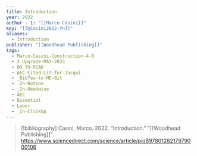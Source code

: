 ```yaml
---
title: Introduction
year: 2022
author - 1: "[[Marco Casini]]"
key: "[[@Casini2022-fn]]"
aliases:
  - Introduction
publisher: "[[Woodhead Publishing]]"
tags:
  - Marco-Casini-Construction-4-0
  - 2_Upgrade-MAY-2023
  - 00_TO-READ
  - AEC-Cited-Lit-for-Jacqui
  - _BibTex-to-MD-Git
  - _In-Notion
  - _In-Readwise
  - AEC
  - Essential
  - Labor
  - _In-ClickUp
---
```


> [!bibliography]
> Casini, Marco. 2022. “Introduction.” "[[Woodhead Publishing]]". https://www.sciencedirect.com/science/article/pii/B9780128217979000106